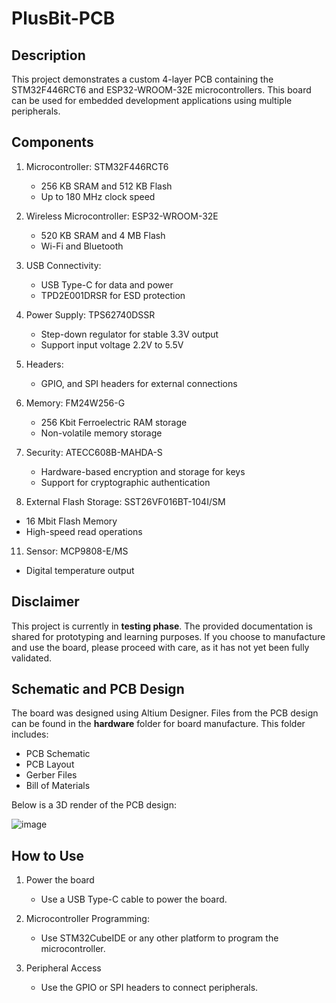 # PlusBit-PCB

## Description

This project demonstrates a custom 4-layer PCB containing the STM32F446RCT6 and ESP32-WROOM-32E microcontrollers. This board can be used for embedded development applications using multiple peripherals.

## Components

1. Microcontroller: STM32F446RCT6
   - 256 KB SRAM and 512 KB Flash
   - Up to 180 MHz clock speed
  
3. Wireless Microcontroller: ESP32-WROOM-32E
   - 520 KB SRAM and 4 MB Flash
   - Wi-Fi and Bluetooth
   
4. USB Connectivity:
   - USB Type-C for data and power 
   - TPD2E001DRSR for ESD protection

5. Power Supply: TPS62740DSSR
   - Step-down regulator for stable 3.3V output
   - Support input voltage 2.2V to 5.5V
  
7. Headers:
   - GPIO, and SPI headers for external connections

8. Memory: FM24W256-G
      - 256 Kbit Ferroelectric RAM storage
      - Non-volatile memory storage

9. Security: ATECC608B-MAHDA-S
   - Hardware-based encryption and storage for keys
   - Support for cryptographic authentication
  
10. External Flash Storage: SST26VF016BT-104I/SM
   - 16 Mbit Flash Memory
   - High-speed read operations

11. Sensor: MCP9808-E/MS
   - Digital temperature output
     
## Disclaimer

This project is currently in **testing phase**. The provided documentation is shared for prototyping and learning purposes. If you choose to manufacture and use the board, please proceed with care, as it has not yet been fully validated.

## Schematic and PCB Design

The board was designed using Altium Designer. Files from the PCB design can be found in the **hardware** folder for board manufacture. This folder includes:

- PCB Schematic 
- PCB Layout
- Gerber Files
- Bill of Materials

Below is a 3D render of the PCB design:

![image](https://github.com/user-attachments/assets/88cfc59f-c75a-44ef-bc7e-019d2a12246a)

## How to Use

1. Power the board
   - Use a USB Type-C cable to power the board.
     
2. Microcontroller Programming:
   - Use STM32CubeIDE or any other platform to program the microcontroller.

3. Peripheral Access
   - Use the GPIO or SPI headers to connect peripherals.
